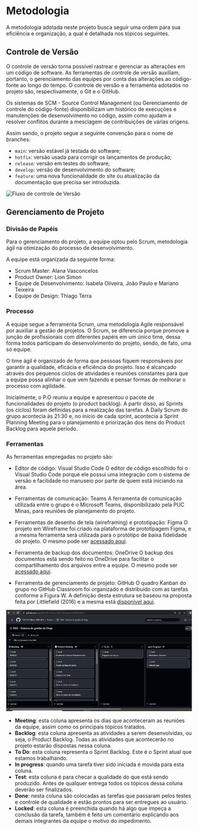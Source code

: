 
# Metodologia

A metodologia adotada neste projeto busca seguir uma ordem para sua eficiência e organização, a qual é detalhada nos tópicos seguintes.

## Controle de Versão

O controle de versão torna possível rastrear e gerenciar as alterações em um código de software. As ferramentas de controle de versão auxiliam, portanto, o gerenciamento das equipes por conta das alterações ao código-fonte ao longo do tempo. O controle de versão e a ferramenta adotados no projeto são, respectivamente, o Git e o GitHub.

Os sistemas de SCM - Source Control Management (ou Gerenciamento de controle do código-fonte) disponibilizam um histórico de execuções e manutenções de desenvolvimento no código, assim como ajudam a resolver conflitos durante a mesclagem de contribuições de várias origens.  

Assim sendo, o projeto segue a seguinte convenção para o nome de branches:

- `main`: versão estável já testada do software;
- `hotfix`: versão usada para corrigir os lançamentos de produção;
- `release`: versão em testes do software;
- `develop`: versão de desenvolvimento do software;
- `feature`: uma nova funcionalidade do site ou atualização da documentação que precisa ser introduzida.

![Fluxo de controle de Versão](img/fluxo-de-controle-de-vers%C3%A3o.png)

## Gerenciamento de Projeto

### Divisão de Papéis

Para o gerenciamento do projeto, a equipe optou pelo Scrum, metodologia ágil na otimização do processo de desenvolvimento.

A equipe está organizada da seguinte forma:

- Scrum Master: Alana Vasconcelos
- Product Owner: Lion Simon
- Equipe de Desenvolvimento: Isabela Oliveira, João Paulo e Mariano Teixeira
- Equipe de Design: Thiago Terra

### Processo

A equipe segue a ferramenta Scrum, uma metodologia Agile responsável por auxiliar a gestão de projetos. O Scrum, se diferencia porque promove a junção de profissionais com diferentes papéis em um único time, dessa forma todos participam do desenvolvimento do projeto, sendo, de fato, uma só equipe.

O time ágil é organizado de forma que pessoas fiquem responsáveis por garantir a qualidade, eficácia e eficiência do projeto. Isso é alcançado através dos pequenos ciclos de atividades e reuniões constantes para que a equipe possa alinhar o que vem fazendo e pensar formas de melhorar o processo com agilidade.

Inicialmente, o P.O reuniu a equipe e apresentou o pacote de funcionalidades do projeto (o product backlog). A partir disso, as Sprints (os ciclos) foram definidas para a realização das tarefas. A Daily Scrum do grupo acontecia às 21:30 e, no início de cada sprint, acontecia a Sprint Planning Meeting para o planejamento e priorização dos itens do Product Backlog para aquele período.

### Ferramentas

As ferramentas empregadas no projeto são:

- Editor de código: Visual Studio Code
O editor de código escolhido foi o Visual Studio Code porque ele possui uma integração com o sistema de versão e facilidade no manuseio por parte de quem está iniciando na área.

- Ferramentas de comunicação: Teams
A ferramenta de comunicação utilizada entre o grupo é o Microsoft Teams, disponibilizado pela PUC Minas, para reuniões de planejamento do projeto.

- Ferramentas de desenho de tela (wireframing) e prototipação: Figma
O projeto em Wireframe foi criado na plataforma de prototipagem Figma, e a mesma ferramenta será utilizada para o protótipo de baixa fidelidade do projeto. O mesmo pode ser [acessado aqui](https://www.figma.com/file/0OKbr2snkURSE7kFsZv5cV/SGO---Sistema-de-Gest%C3%A3o-de-ONGs?node-id=0%3A1).

- Ferramenta de backup dos documentos: OneDrive
O backup dos documentos está sendo feito no OneDrive para facilitar o compartilhamento dos arquivos entre a equipe. O mesmo pode ser [acessado aqui](https://sgapucminasbr-my.sharepoint.com/personal/1400513_sga_pucminas_br/_layouts/15/onedrive.aspx?id=%2Fpersonal%2F1400513%5Fsga%5Fpucminas%5Fbr%2FDocuments%2FEIXO%202&ga=1).

- Ferramenta de gerenciamento de projeto: GitHub
O quadro Kanban do grupo no GitHub Classroom foi organizado e distribuído com as tarefas conforme a Figura W. A definição desta estrutura se baseou na proposta feita por Littlefield (2016) e a mesma está [disponível aqui](https://github.com/orgs/ICEI-PUC-Minas-PMV-ADS/projects/106).

![Quadro Kanban](img/quadro-kanban.png)

- **Meeting**: esta coluna apresenta os dias que aconteceram as reuniões da equipe, assim como os principais tópicos tratados.
- **Backlog**: esta coluna apresenta as atividades a serem desenvolvidas, ou seja, o Product Backlog. Todas as atividades que acontecerão no projeto estarão dispostas nessa coluna.
- **To Do**: esta coluna representa o Sprint Backlog. Este é o Sprint atual que estamos trabalhando.
- **In progress**: quando uma tarefa tiver sido iniciada é movida para esta coluna.
- **Test**: esta coluna é para checar a qualidade do que está sendo produzido. Antes de qualquer entrega todos os tópicos dessa coluna deverão ser finalizados.
- **Done**: nesta coluna são colocadas as tarefas que passaram pelos testes e controle de qualidade e estão prontos para ser entregues ao usuário.  
- **Locked**: esta coluna é preenchida quando há algo que impeça a conclusão da tarefa, também é feito um comentário explicando aos demais integrantes da equipe o motivo do impedimento.
